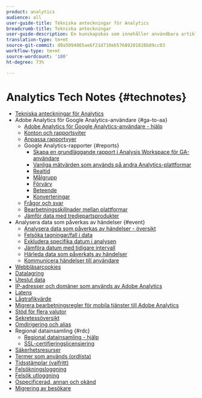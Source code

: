 ```yaml
---
product: analytics
audience: all
user-guide-title: Tekniska anteckningar för Analytics
breadcrumb-title: Tekniska anteckningar
user-guide-description: En kunskapsbas som innehåller användbara artiklar som inte tillhör ett visst analysverktyg eller en viss komponent.
translation-type: tm+mt
source-git-commit: d0a5094865ae6f21d710eb57689201828b89cc03
workflow-type: tm+mt
source-wordcount: '180'
ht-degree: 73%

---
```



# Analytics Tech Notes {#technotes}

+ [Tekniska anteckningar för Analytics](home.md)
+ Adobe Analytics för Google Analytics-användare {#ga-to-aa}
   + [Adobe Analytics för Google Analytics-användare - hjälp](ga-to-aa/home.md)
   + [Konton och rapportsviter](ga-to-aa/accounts.md)
   + [Anpassa rapportvyer](ga-to-aa/customization.md)
   + Google Analytics-rapporter {#reports}
      + [Skapa en grundläggande rapport i Analysis Workspace för GA-användare](ga-to-aa/reports/create-report.md)
      + [Vanliga mätvärden som används på andra Analytics-plattformar](ga-to-aa/reports/common-metrics.md)
      + [Realtid](ga-to-aa/reports/realtime-reports.md)
      + [Målgrupp](ga-to-aa/reports/audience-reports.md)
      + [Förvärv](ga-to-aa/reports/acquisition-reports.md)
      + [Beteende](ga-to-aa/reports/behavior-reports.md)
      + [Konverteringar](ga-to-aa/reports/conversions-reports.md)
   + [Frågor och svar](ga-to-aa/faq.md)
   + [Bearbetningsskillnader mellan plattformar](ga-to-aa/processing-differences.md)
   + [Jämför data med tredjepartsprodukter](ga-to-aa/compare-data.md)
+ Analysera data som påverkas av händelser {#event}
   + [Analysera data som påverkas av händelser - översikt](event/overview.md)
   + [Felsöka tagningar/fall i data](event/spikes-drops.md)
   + [Exkludera specifika datum i analysen](event/segments.md)
   + [Jämföra datum med tidigare intervall](event/compare-dates.md)
   + [Härleda data som påverkats av händelser](event/calcmetrics.md)
   + [Kommunicera händelser till användare](event/communicate.md)
+ [Webbläsarcookies](cookies.md)
+ [Datalagring](data-retention.md)
+ [Uteslut data](exclude-data.md)
+ [IP-adresser och domäner som används av Adobe Analytics](ip-addresses.md)
+ [Latens](latency.md)
+ [Lågtrafikvärde](low-traffic.md)
+ [Migrera bearbetningsregler för mobila tjänster till Adobe Analytics](migrate-mobile.md)
+ [Stöd för flera valutor](multicurrency.md)
+ [Sekretessöversikt](privacy-overview.md)
+ [Omdirigering och alias](redirects.md)
+ Regional datainsamling {#rdc}
   + [Regional datainsamling - hjälp](rdc/regional-data-collection.md)
   + [SSL-certifieringslicensiering](rdc/ssl-cert-licensing.md)
+ [Säkerhetsresurser](security.md)
+ [Termer som används (ordlista)](terms.md)
+ [Tidsstämplar (valfritt)](timestamps-optional.md)
+ [Felsökningsloggning](troubleshoot-login.md)
+ [Felsök utloggning](troubleshoot-sessions.md)
+ [Ospecificerad, annan och okänd](unspecified.md)
+ [Migrering av besökare](visitor-migration.md)
